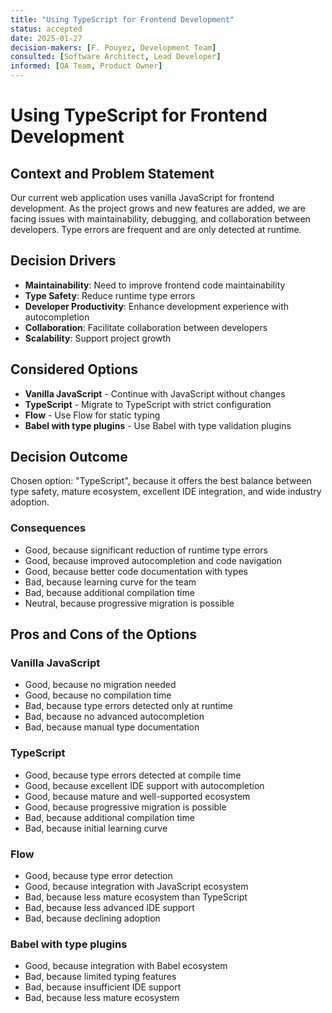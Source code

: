 ```yaml
---
title: "Using TypeScript for Frontend Development"
status: accepted
date: 2025-01-27
decision-makers: [F. Pouyez, Development Team]
consulted: [Software Architect, Lead Developer]
informed: [QA Team, Product Owner]
---
```


# Using TypeScript for Frontend Development

## Context and Problem Statement

Our current web application uses vanilla JavaScript for frontend development. As the project grows and new features are added, we are facing issues with maintainability, debugging, and collaboration between developers. Type errors are frequent and are only detected at runtime.

## Decision Drivers

* **Maintainability**: Need to improve frontend code maintainability
* **Type Safety**: Reduce runtime type errors
* **Developer Productivity**: Enhance development experience with autocompletion
* **Collaboration**: Facilitate collaboration between developers
* **Scalability**: Support project growth

## Considered Options

* **Vanilla JavaScript** - Continue with JavaScript without changes
* **TypeScript** - Migrate to TypeScript with strict configuration
* **Flow** - Use Flow for static typing
* **Babel with type plugins** - Use Babel with type validation plugins

## Decision Outcome

Chosen option: "TypeScript", because it offers the best balance between type safety, mature ecosystem, excellent IDE integration, and wide industry adoption.

### Consequences

* Good, because significant reduction of runtime type errors
* Good, because improved autocompletion and code navigation
* Good, because better code documentation with types
* Bad, because learning curve for the team
* Bad, because additional compilation time
* Neutral, because progressive migration is possible

## Pros and Cons of the Options

### Vanilla JavaScript

* Good, because no migration needed
* Good, because no compilation time
* Bad, because type errors detected only at runtime
* Bad, because no advanced autocompletion
* Bad, because manual type documentation

### TypeScript

* Good, because type errors detected at compile time
* Good, because excellent IDE support with autocompletion
* Good, because mature and well-supported ecosystem
* Good, because progressive migration is possible
* Bad, because additional compilation time
* Bad, because initial learning curve

### Flow

* Good, because type error detection
* Good, because integration with JavaScript ecosystem
* Bad, because less mature ecosystem than TypeScript
* Bad, because less advanced IDE support
* Bad, because declining adoption

### Babel with type plugins

* Good, because integration with Babel ecosystem
* Bad, because limited typing features
* Bad, because insufficient IDE support
* Bad, because less mature ecosystem 